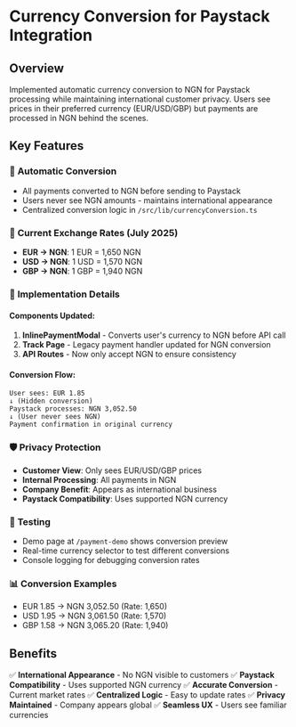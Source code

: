 # Currency Conversion for Paystack Integration

## Overview
Implemented automatic currency conversion to NGN for Paystack processing while maintaining international customer privacy. Users see prices in their preferred currency (EUR/USD/GBP) but payments are processed in NGN behind the scenes.

## Key Features

### 🔄 **Automatic Conversion**
- All payments converted to NGN before sending to Paystack
- Users never see NGN amounts - maintains international appearance
- Centralized conversion logic in `/src/lib/currencyConversion.ts`

### 💱 **Current Exchange Rates (July 2025)**
- **EUR → NGN**: 1 EUR = 1,650 NGN
- **USD → NGN**: 1 USD = 1,570 NGN  
- **GBP → NGN**: 1 GBP = 1,940 NGN

### 🎯 **Implementation Details**

#### Components Updated:
1. **InlinePaymentModal** - Converts user's currency to NGN before API call
2. **Track Page** - Legacy payment handler updated for NGN conversion
3. **API Routes** - Now only accept NGN to ensure consistency

#### Conversion Flow:
```
User sees: EUR 1.85
↓ (Hidden conversion)
Paystack processes: NGN 3,052.50
↓ (User never sees NGN)
Payment confirmation in original currency
```

### 🛡️ **Privacy Protection**
- **Customer View**: Only sees EUR/USD/GBP prices
- **Internal Processing**: All payments in NGN
- **Company Benefit**: Appears as international business
- **Paystack Compatibility**: Uses supported NGN currency

### 🧪 **Testing**
- Demo page at `/payment-demo` shows conversion preview
- Real-time currency selector to test different conversions
- Console logging for debugging conversion rates

### 📊 **Conversion Examples**
- EUR 1.85 → NGN 3,052.50 (Rate: 1,650)
- USD 1.95 → NGN 3,061.50 (Rate: 1,570)  
- GBP 1.58 → NGN 3,065.20 (Rate: 1,940)

## Benefits
✅ **International Appearance** - No NGN visible to customers
✅ **Paystack Compatibility** - Uses supported NGN currency
✅ **Accurate Conversion** - Current market rates
✅ **Centralized Logic** - Easy to update rates
✅ **Privacy Maintained** - Company appears global
✅ **Seamless UX** - Users see familiar currencies
